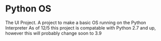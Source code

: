 # Python OS
The UI Project.
A project to make a basic OS running on the Python Interpreter
As of 12/5 this project is compatable with Python 2.7 and up, however this will probably change soon to 3.9
